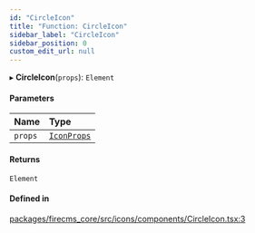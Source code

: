 ```yaml
---
id: "CircleIcon"
title: "Function: CircleIcon"
sidebar_label: "CircleIcon"
sidebar_position: 0
custom_edit_url: null
---
```


▸ **CircleIcon**(`props`): `Element`

#### Parameters

| Name | Type |
| :------ | :------ |
| `props` | [`IconProps`](../types/IconProps.md) |

#### Returns

`Element`

#### Defined in

[packages/firecms_core/src/icons/components/CircleIcon.tsx:3](https://github.com/FireCMSco/firecms/blob/d45f3739/packages/firecms_core/src/icons/components/CircleIcon.tsx#L3)
